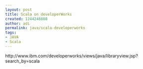 ```yaml
---
layout: post
title: Scala on developerWorks
created: 1244248808
author: adi
permalink: java/scala-developerworks
tags:
- JAVA
- Scala
---
```

<p>http://www.ibm.com/developerworks/views/java/libraryview.jsp?search_by=scala&nbsp;</p>
